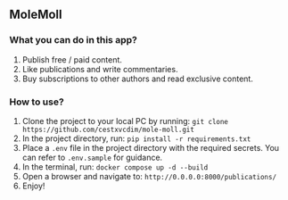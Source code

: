 ## MoleMoll

### What you can do in this app?

1) Publish free / paid content.
2) Like publications and write commentaries.
3) Buy subscriptions to other authors and read exclusive content.

### How to use?

1) Clone the project to your local PC by running: `git clone https://github.com/cestxvcdim/mole-moll.git`
2) In the project directory, run: `pip install -r requirements.txt`
3) Place a `.env` file in the project directory with the required secrets. You can refer to `.env.sample` for guidance.
4) In the terminal, run: `docker compose up -d --build`
5) Open a browser and navigate to: `http://0.0.0.0:8000/publications/`
6) Enjoy!